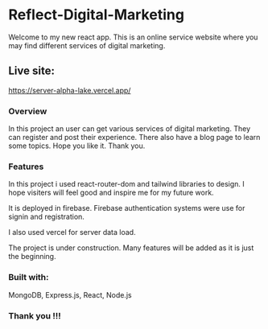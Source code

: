 # Reflect-Digital-Marketing

Welcome to my new react app. This is an online service website where you may find different services of digital marketing.

## Live site:

https://server-alpha-lake.vercel.app/

### Overview

In this project an user can get various services of digital marketing. They can register and post their experience. There also have a blog page to learn some topics. Hope you like it. Thank you.

### Features

In this project i used react-router-dom and tailwind libraries to design. I hope visiters will feel good and inspire me for my future work.

It is deployed in firebase. Firebase authentication systems were use for signin and registration.

I also used vercel for server data load.

The project is under construction. Many features will be added as it is just the beginning.

### Built with:

MongoDB, Express.js, React, Node.js

### Thank you !!!
